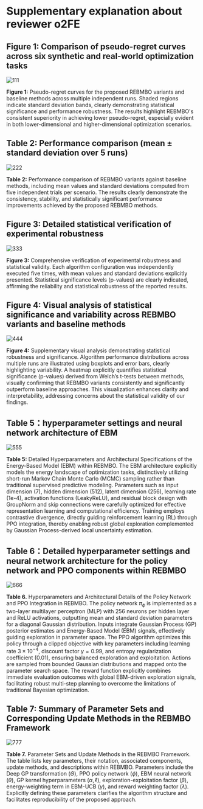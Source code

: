 # Supplementary explanation about reviewer o2FE
## Figure 1: Comparison of pseudo-regret curves across six synthetic and real-world optimization tasks
![111](./reviewer_o2FE_doc/comparison_of_pseudo-regret_curves.PNG)

**Figure 1:** Pseudo-regret curves for the proposed REBMBO variants and baseline methods across multiple independent runs. Shaded regions indicate standard deviation bands, clearly demonstrating statistical significance and performance robustness. The results highlight REBMBO's consistent superiority in achieving lower pseudo-regret, especially evident in both lower-dimensional and higher-dimensional optimization scenarios.

## Table 2: Performance comparison (mean ± standard deviation over 5 runs)
![222](./reviewer_o2FE_doc/Performance_comparison.PNG)

**Table 2:** Performance comparison of REBMBO variants against baseline methods, including mean values and standard deviations computed from five independent trials per scenario. The results clearly demonstrate the consistency, stability, and statistically significant performance improvements achieved by the proposed REBMBO methods.

## Figure 3: Detailed statistical verification of experimental robustness
![333](./reviewer_o2FE_doc/Detailed_statistical_verification.PNG)

**Figure 3:** Comprehensive verification of experimental robustness and statistical validity. Each algorithm configuration was independently executed five times, with mean values and standard deviations explicitly presented. Statistical significance levels (p-values) are clearly indicated, affirming the reliability and statistical robustness of the reported results.

## Figure 4: Visual analysis of statistical significance and variability across REBMBO variants and baseline methods
![444](./reviewer_o2FE_doc/Visual_analysis_of_statistical_significance_and_variability.png)

**Figure 4:** Supplementary visual analysis demonstrating statistical robustness and significance. Algorithm performance distributions across multiple runs are illustrated using boxplots and error bars, clearly highlighting variability. A heatmap explicitly quantifies statistical significance (p-values) derived from Welch’s t-tests between methods, visually confirming that REBMBO variants consistently and significantly outperform baseline approaches. This visualization enhances clarity and interpretability, addressing concerns about the statistical validity of our findings.

## Table 5：hyperparameter settings and neural network architecture of EBM
![555](./reviewer_o2FE_doc/Hyperparameter_settings_and_neural_network_architecturepng.png)

**Table 5:** Detailed Hyperparameters and Architectural Specifications of the Energy-Based Model (EBM) within REBMBO. The EBM architecture explicitly models the energy landscape of optimization tasks, distinctively utilizing short-run Markov Chain Monte Carlo (MCMC) sampling rather than traditional supervised predictive modeling. Parameters such as input dimension (7), hidden dimension (512), latent dimension (256), learning rate (1e-4), activation functions (LeakyReLU), and residual block design with GroupNorm and skip connections were carefully optimized for effective representation learning and computational efficiency. Training employs contrastive divergence, directly guiding reinforcement learning (RL) through PPO integration, thereby enabling robust global exploration complemented by Gaussian Process-derived local uncertainty estimation.

## Table 6：Detailed hyperparameter settings and neural network architecture for the policy network and PPO components within REBMBO
![666](./reviewer_o2FE_doc/Detailed_hyperparameter_settings_and_neural_network_architecture.png)

**Table 6.** Hyperparameters and Architectural Details of the Policy Network and PPO Integration in REBMBO. The policy network $\pi_{\phi}$ is implemented as a two-layer multilayer perceptron (MLP) with 256 neurons per hidden layer and ReLU activations, outputting mean and standard deviation parameters for a diagonal Gaussian distribution. Inputs integrate Gaussian Process (GP) posterior estimates and Energy-Based Model (EBM) signals, effectively guiding exploration in parameter space. The PPO algorithm optimizes this policy through a clipped objective with key parameters including learning rate $3\times10^{-4}$, discount factor $\gamma=0.99$, and entropy regularization coefficient (0.01), ensuring balanced exploration and exploitation. Actions are sampled from bounded Gaussian distributions and mapped onto the parameter search space. The reward function explicitly combines immediate evaluation outcomes with global EBM-driven exploration signals, facilitating robust multi-step planning to overcome the limitations of traditional Bayesian optimization.

## Table 7: Summary of Parameter Sets and Corresponding Update Methods in the REBMBO Framework
![777](./reviewer_o2FE_doc/Paramete_Sets_in_REBMBO_Framework.png)

**Table 7.** Parameter Sets and Update Methods in the REBMBO Framework. The table lists key parameters, their notation, associated components, update methods, and descriptions within REBMBO. Parameters include the Deep GP transformation ($\Theta$), PPO policy network ($\phi$), EBM neural network ($\theta$), GP kernel hyperparameters (${\alpha, \ell}$), exploration-exploitation factor ($\beta$), energy-weighting term in EBM-UCB ($\gamma$), and reward weighting factor ($\lambda$). Explicitly defining these parameters clarifies the algorithm structure and facilitates reproducibility of the proposed approach.
